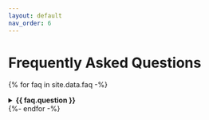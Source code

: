 ```yaml
---
layout: default
nav_order: 6
---
```


# Frequently Asked Questions

<style type="text/css">
img {
    max-height: 500px;
    height: 100%;
    width: auto;
}
</style>

{% for faq in site.data.faq -%}
<details>
<summary><b>{{ faq.question }}</b></summary>

{{ faq.answer }}
{% if faq.image %}
<br>
<img src="{{ faq.image }}" alt="" title="">
{% endif %}

</details>
{%- endfor -%}